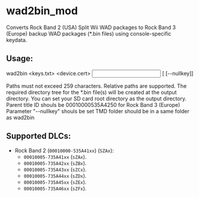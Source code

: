 # wad2bin_mod
Converts Rock Band 2 (USA) Split Wii WAD packages to Rock Band 3 (Europe) backup WAD packages (*.bin files) using console-specific keydata. 

Usage:
--------------
wad2bin <keys.txt> <device.cert> <input WAD> <output dir> [<parent title ID> [--nullkey]]

Paths must not exceed 259 characters. Relative paths are supported.
The required directory tree for the *.bin file(s) will be created at the output directory.
You can set your SD card root directory as the output directory.
Parent title ID shouls be 00010000535A4250 for Rock Band 3 (Europe)
Parameter "--nullkey" shouls be set
TMD folder should be in a same folder as wad2bin

Supported DLCs:
--------------
* Rock Band 2 (`00010000-535A41xx`) (`SZAx`):
    * `00010005-735A41xx` (`sZAx`).
    * `00010005-735A42xx` (`sZBx`).
    * `00010005-735A43xx` (`sZCx`).
    * `00010005-735A44xx` (`sZDx`).
    * `00010005-735A45xx` (`sZEx`).
    * `00010005-735A46xx` (`sZFx`).
